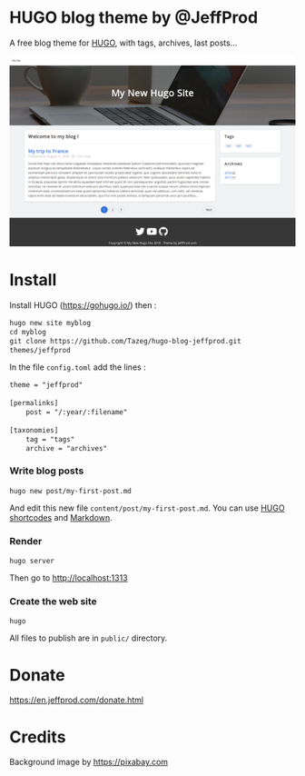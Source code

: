 # HUGO blog theme by @JeffProd

A free blog theme for [HUGO](https://gohugo.io/), with tags, archives, last posts...

![HUGO blog theme by JeffProd.com](images/screenshot.png)

# Install

Install HUGO (<https://gohugo.io/>) then :

```
hugo new site myblog
cd myblog
git clone https://github.com/Tazeg/hugo-blog-jeffprod.git themes/jeffprod
```
In the file `config.toml` add the lines :
```
theme = "jeffprod"

[permalinks]
    post = "/:year/:filename"

[taxonomies]
    tag = "tags"
    archive = "archives"
```

### Write blog posts

```
hugo new post/my-first-post.md
```
And edit this new file `content/post/my-first-post.md`. You can use [HUGO shortcodes](https://gohugo.io/content-management/shortcodes/) and [Markdown](https://github.com/adam-p/markdown-here/wiki/Markdown-Cheatsheet).

### Render

```
hugo server
```
Then go to <http://localhost:1313>

### Create the web site

```
hugo
```

All files to publish are in `public/` directory.

# Donate

<https://en.jeffprod.com/donate.html>

# Credits

Background image by https://pixabay.com
